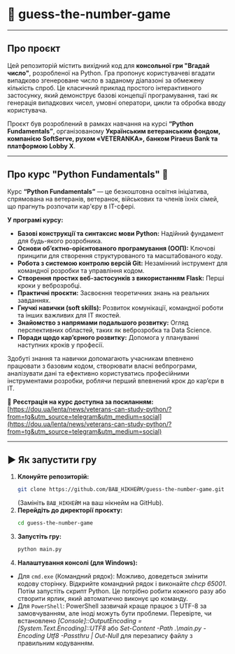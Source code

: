 # 🔢 guess-the-number-game

---

## Про проєкт

Цей репозиторій містить вихідний код для **консольної гри "Вгадай число"**, розробленої на Python. Гра пропонує користувачеві вгадати випадково згенероване число в заданому діапазоні за обмежену кількість спроб. Це класичний приклад простого інтерактивного застосунку, який демонструє базові концепції програмування, такі як генерація випадкових чисел, умовні оператори, цикли та обробка вводу користувача.

Проєкт був розроблений в рамках навчання на курсі **“Python Fundamentals”**, організованому **Українським ветеранським фондом, компанією SoftServe, рухом «VETERANKA», банком Piraeus Bank та платформою Lobby X**.

---

## Про курс "Python Fundamentals" 🐍

Курс **“Python Fundamentals”** — це безкоштовна освітня ініціатива, спрямована на ветеранів, ветеранок, військових та членів їхніх сімей, що прагнуть розпочати кар'єру в IT-сфері.

**У програмі курсу:**

* **Базові конструкції та синтаксис мови Python:** Надійний фундамент для будь-якого розробника.
* **Основи об’єктно-орієнтованого програмування (ООП):** Ключові принципи для створення структурованого та масштабованого коду.
* **Робота з системою контролю версій Git:** Незамінний інструмент для командної розробки та управління кодом.
* **Створення простих веб-застосунків з використанням Flask:** Перші кроки у веброзробці.
* **Практичні проєкти:** Засвоєння теоретичних знань на реальних завданнях.
* **Гнучкі навички (soft skills):** Розвиток комунікації, командної роботи та інших важливих для IT якостей.
* **Знайомство з напрямами подальшого розвитку:** Огляд перспективних областей, таких як веброзробка та Data Science.
* **Поради щодо кар’єрного розвитку:** Допомога у плануванні наступних кроків у професії.

Здобуті знання та навички допомагають учасникам впевнено працювати з базовим кодом, створювати власні вебпрограми, аналізувати дані та ефективно користуватись професійними інструментами розробки, роблячи перший впевнений крок до кар’єри в ІТ.

🔗 **Реєстрація на курс доступна за посиланням:**
[https://dou.ua/lenta/news/veterans-can-study-python/?from=tg&utm_source=telegram&utm_medium=social](https://dou.ua/lenta/news/veterans-can-study-python/?from=tg&utm_source=telegram&utm_medium=social)

---

## ▶️ Як запустити гру

1.  **Клонуйте репозиторій:**
    ```bash
    git clone https://github.com/ВАШ_НІКНЕЙМ/guess-the-number-game.git
    ```
    (Замініть `ВАШ_НІКНЕЙМ` на ваш нікнейм на GitHub).
2.  **Перейдіть до директорії проєкту:**
    ```bash
    cd guess-the-number-game
    ```
3.  **Запустіть гру:**
    ```bash
    python main.py
    ```
4. **Налаштування консолі (для Windows):**
- Для `cmd.exe` (Командний рядок): Можливо, доведеться змінити кодову сторінку. Відкрийте командний рядок і виконайте *chcp 65001*. Потім запустіть скрипт Python. Це потрібно робити кожного разу або створити ярлик, який автоматично виконує цю команду.
- Для `PowerShell`: PowerShell зазвичай краще працює з UTF-8 за замовчуванням, але іноді можуть бути проблеми. Перевірте, чи встановлено *[Console]::OutputEncoding = [System.Text.Encoding]::UTF8* або *Set-Content -Path .\main.py -Encoding Utf8 -Passthru | Out-Null* для перезапису файлу з правильним кодуванням.
